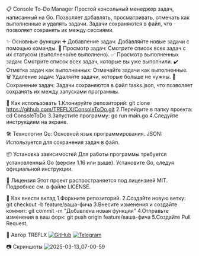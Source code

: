 📋 Console To-Do Manager
Простой консольный менеджер задач, написанный на Go. Позволяет добавлять, просматривать, отмечать как выполненные и удалять задачи. Задачи сохраняются в файл, что позволяет сохранять их между сессиями.

✨ Основные функции
➕ Добавление задач: Добавляйте новые задачи с помощью команды.
👀 Просмотр задач: Смотрите список всех задач с их статусом (выполнено/не выполнено).
✅ Просмотр выполненных задач: Смотрите список всех задач, которые вы уже выполнили.
✔️ Отметка задач как выполненных: Отмечайте задачи как выполненные.
🗑️ Удаление задач: Удаляйте задачи, которые больше не нужны.
💾 Сохранение задач: Задачи сохраняются в файл tasks.json, что позволяет сохранять их между запусками программы.

🚀 Как использовать
1.Клонируйте репозиторий:
git clone https://github.com/TREFLX/ConsoleToDo.git
2.Перейдите в папку проекта:
cd ConsoleToDo
3.Запустите программу:
go run main.go
4.Следуйте инструкциям на экране.

🛠️ Технологии
Go: Основной язык программирования.
JSON: Используется для сохранения задач в файл.

📦 Установка зависимостей
Для работы программы требуется установленный Go (версии 1.16 или выше). Установите Go, следуя официальной инструкции.

📜 Лицензия
Этот проект распространяется под лицензией MIT. Подробнее см. в файле LICENSE.

🤝 Как внести вклад
1.Форкните репозиторий.
2.Создайте новую ветку:
git checkout -b feature/ваша-фича
3.Внесите изменения и создайте коммит:
git commit -m "Добавлена новая функция"
4.Отправьте изменения в ваш форк:
git push origin feature/ваша-фича
5.Создайте Pull Request.

👤 Автор
TREFLX
[![GitHub](https://img.shields.io/badge/GitHub-TREFLX-blue?style=flat&logo=github)](https://github.com/TREFLX)
[![Telegram](https://img.shields.io/badge/Telegram-Treflx-blue?style=flat&logo=telegram)](https://t.me/Treflx)


📷 Скриншоты
![2025-03-13_07-00-59](https://github.com/user-attachments/assets/b25edf7b-10cb-4e4a-8e22-0129b8e5e660)
